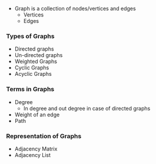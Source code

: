 - Graph is a collection of nodes/vertices and edges
	- Vertices 
	- Edges
### Types of Graphs

- Directed graphs
- Un-directed graphs
- Weighted Graphs
- Cyclic Graphs
- Acyclic Graphs
### Terms in Graphs
- Degree
	- In degree and out degree in case of directed graphs
- Weight of an edge
- Path


### Representation of Graphs
- Adjacency Matrix
- Adjacency List